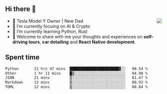 ## Hi there 👋
<img align="right" src="https://github-readme-stats.vercel.app/api?username=ljunb&show_icons=true&icon_color=CE1D2D&text_color=718096&bg_color=00000000&hide_title=true&hide_border=true" />

- 🚗 Tesla Model Y Owner | New Dad
- 🔭 I’m currently focuing on AI & Crypto
- 🌱 I’m currently learning Python, Rust
- 💬 Welcome to share with me your thoughts and experiences on **self-driving tours**, **car detailing** and **React Native development**.




## Spent time
<!--START_SECTION:waka-->

```txt
Python       21 hrs 47 mins  ██████████████████████▓░░   90.54 %
Other        1 hr 11 mins    █▒░░░░░░░░░░░░░░░░░░░░░░░   04.98 %
JSON         21 mins         ▒░░░░░░░░░░░░░░░░░░░░░░░░   01.47 %
Markdown     13 mins         ▒░░░░░░░░░░░░░░░░░░░░░░░░   00.92 %
TOML         12 mins         ▒░░░░░░░░░░░░░░░░░░░░░░░░   00.84 %
```

<!--END_SECTION:waka-->
